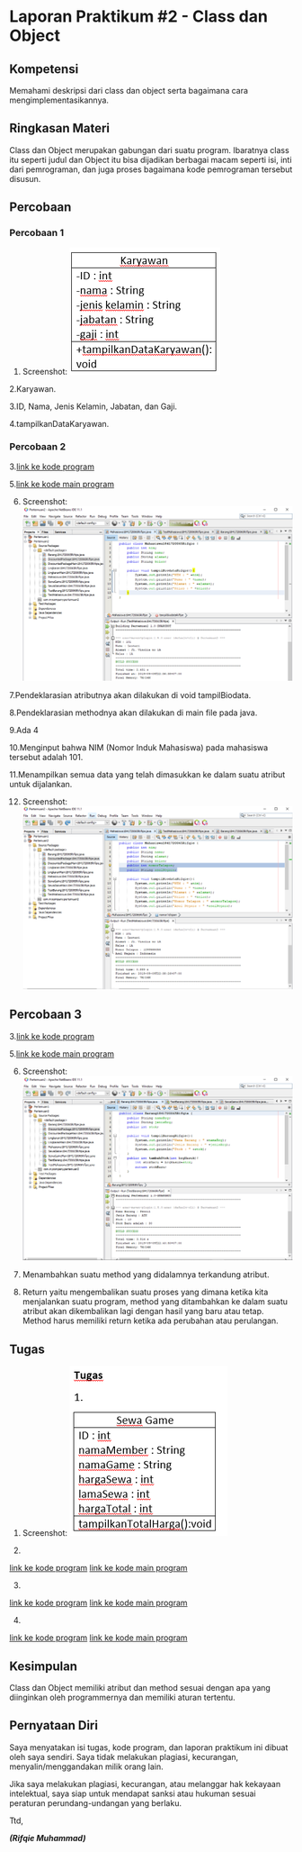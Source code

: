 # Laporan Praktikum #2 - Class dan Object

## Kompetensi

Memahami deskripsi dari class dan object serta bagaimana cara mengimplementasikannya.

## Ringkasan Materi

Class dan Object merupakan gabungan dari suatu program. Ibaratnya class itu seperti judul dan Object itu bisa dijadikan berbagai macam seperti isi, inti dari pemrograman, dan juga proses bagaimana kode pemrograman tersebut disusun.

## Percobaan

### Percobaan 1

1. Screenshot:
![screenshot](img2/Percobaan1-Nomor1.PNG)

2.Karyawan.

3.ID, Nama, Jenis Kelamin, Jabatan, dan Gaji.

4.tampilkanDataKaryawan.

### Percobaan 2

3.[link ke kode program](../../src/2_Class_dan_Object/Percobaan2/Mahasiswa1841720065Rifqie.java)

5.[link ke kode main program](../../src/2_Class_dan_Object/Percobaan2/TestMahasiswa1841720065Rifqie.java)

6. Screenshot:
![screenshot](img2/Percobaan2-Nomor6.PNG)

7.Pendeklarasian atributnya akan dilakukan di void tampilBiodata.

8.Pendeklarasian methodnya akan dilakukan di main file pada java.

9.Ada 4

10.Menginput bahwa NIM (Nomor Induk Mahasiswa) pada mahasiswa tersebut adalah 101.

11.Menampilkan semua data yang telah dimasukkan ke dalam suatu atribut untuk dijalankan.

12. Screenshot:
![screenshot](img2/Percobaan2-Nomor12.PNG)


## Percobaan 3

3.[link ke kode program](../../src/2_Class_dan_Object/Percobaan3/Barang1841720065Rifqie.java)

5.[link ke kode main program](../../src/2_Class_dan_Object/Percobaan3/TestBarang1841720065Rifqie.java)

6. Screenshot:
![screenshot](img2/Percobaan3-Nomor6.PNG)

7. Menambahkan suatu method yang didalamnya terkandung atribut.

8. Return yaitu mengembalikan suatu proses yang dimana ketika kita menjalankan suatu program, method yang ditambahkan ke dalam suatu atribut akan dikembalikan lagi dengan hasil yang baru atau tetap. Method harus memiliki return ketika ada perubahan atau perulangan.

## Tugas

1. Screenshot:
![screenshot](img2/Tugas-Nomor1.PNG)

2.
[link ke kode program](../../src/2_Class_dan_Object/Tugas1/SewaGame1841720065Rifqie.java)
[link ke kode main program](../../src/2_Class_dan_Object/Tugas1/SewaGameMain1841720065Rifqie.java)

3.
[link ke kode program](../../src/2_Class_dan_Object/Tugas2/Lingkaran1841720065Rifqie.java)
[link ke kode main program](../../src/2_Class_dan_Object/Tugas2/LingkaranMain1841720065Rifqie.java)

4.
[link ke kode program](../../src/2_Class_dan_Object/Tugas3/DiscountedPackage1841720065Rifqie.java)
[link ke kode main program](../../src/2_Class_dan_Object/Tugas3/DiscountedPackageMain1841720065Rifqie.java)

## Kesimpulan

Class dan Object memiliki atribut dan method sesuai dengan apa yang diinginkan oleh programmernya dan memiliki aturan tertentu.

## Pernyataan Diri

Saya menyatakan isi tugas, kode program, dan laporan praktikum ini dibuat oleh saya sendiri. Saya tidak melakukan plagiasi, kecurangan, menyalin/menggandakan milik orang lain.

Jika saya melakukan plagiasi, kecurangan, atau melanggar hak kekayaan intelektual, saya siap untuk mendapat sanksi atau hukuman sesuai peraturan perundang-undangan yang berlaku.

Ttd,

***(Rifqie Muhammad)***
